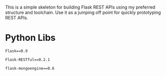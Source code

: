 This is a simple skeleton for building Flask REST APIs using my preferred structure and toolchain. Use it as a jumping off point for quickly prototyping REST APIs.


Python Libs
============

    Flask==0.9

    Flask-RESTful==0.2.1

    flask-mongoengine==0.6